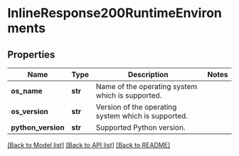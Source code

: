# InlineResponse200RuntimeEnvironments

## Properties
Name | Type | Description | Notes
------------ | ------------- | ------------- | -------------
**os_name** | **str** | Name of the operating system which is supported. |
**os_version** | **str** | Version of the operating system which is supported. |
**python_version** | **str** | Supported Python version. |

[[Back to Model list]](../README.md#documentation-for-models) [[Back to API list]](../README.md#documentation-for-api-endpoints) [[Back to README]](../README.md)
